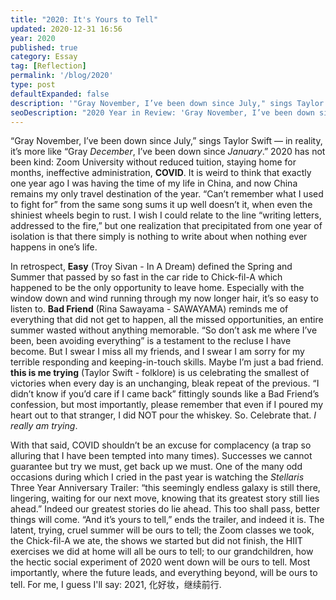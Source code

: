 ```yaml
---
title: "2020: It's Yours to Tell"
updated: 2020-12-31 16:56
year: 2020
published: true
category: Essay
tag: [Reflection]
permalink: '/blog/2020'
type: post
defaultExpanded: false
description: '"Gray November, I’ve been down since July," sings Taylor Swift — in reality, it’s more like “Gray December, I’ve been down since January.”'
seoDescription: "2020 Year in Review: 'Gray November, I’ve been down since July,' sings Taylor Swift — in reality, it’s more like 'Gray December, I’ve been down since January.' 2020 has not been kind: Zoom University without reduced tuition, staying home for months, ineffective administration, Covid. "
---
```


“Gray November, I’ve been down since July,” sings Taylor Swift — in reality, it’s more like “Gray _December_, I’ve been down since _January_.” 2020 has not been kind: Zoom University without reduced tuition, staying home for months, ineffective administration, **COVID**. It is weird to think that exactly one year ago I was having the time of my life in China, and now China remains my only travel destination of the year. “Can’t remember what I used to fight for” from the same song sums it up well doesn’t it, when even the shiniest wheels begin to rust. I wish I could relate to the line “writing letters, addressed to the fire,” but one realization that precipitated from one year of isolation is that there simply is nothing to write about when nothing ever happens in one’s life.

In retrospect, **Easy** (Troy Sivan - In A Dream) defined the Spring and Summer that passed by so fast in the car ride to Chick-fil-A which happened to be the only opportunity to leave home. Especially with the window down and wind running through my now longer hair, it’s so easy to listen to. **Bad Friend** (Rina Sawayama - SAWAYAMA) reminds me of everything that did not get to happen, all the missed opportunities, an entire summer wasted without anything memorable. “So don’t ask me where I’ve been, been avoiding everything” is a testament to the recluse I have become. But I swear I miss all my friends, and I swear I am sorry for my terrible responding and keeping-in-touch skills. Maybe I’m just a bad friend. **this is me trying** (Taylor Swift - folklore) is us celebrating the smallest of victories when every day is an unchanging, bleak repeat of the previous. “I didn’t know if you’d care if I came back” fittingly sounds like a Bad Friend’s confession, but most importantly, please remember that even if I poured my heart out to that stranger, I did NOT pour the whiskey. So. Celebrate that. _I really am trying_.

With that said, COVID shouldn’t be an excuse for complacency (a trap so alluring that I have been tempted into many times). Successes we cannot guarantee but try we must, get back up we must. One of the many odd occasions during which I cried in the past year is watching the _Stellaris_ Three Year Anniversary Trailer: “this seemingly endless galaxy is still there, lingering, waiting for our next move, knowing that its greatest story still lies ahead.” Indeed our greatest stories do lie ahead. This too shall pass, better things will come. “And it’s yours to tell,” ends the trailer, and indeed it is. The latent, trying, cruel summer will be ours to tell; the Zoom classes we took, the Chick-fil-A we ate, the shows we started but did not finish, the HIIT exercises we did at home will all be ours to tell; to our grandchildren, how the hectic social experiment of 2020 went down will be ours to tell. Most importantly, where the future leads, and everything beyond, will be ours to tell. For me, I guess I'll say: 2021, 化好妆，继续前行.
